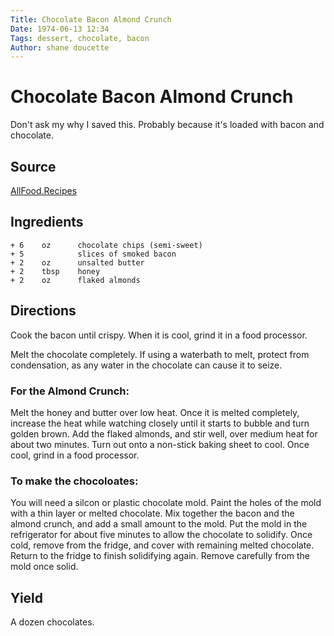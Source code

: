 ```yaml
---
Title: Chocolate Bacon Almond Crunch
Date: 1974-06-13 12:34  
Tags: dessert, chocolate, bacon
Author: shane doucette  
---
```


# Chocolate Bacon Almond Crunch
Don't ask my why I saved this. Probably because it's loaded with bacon
and chocolate. 

## Source
[AllFood.Recipes](https://allfood.recipes/chocolate-bacon-almond-crunch/)


## Ingredients
~~~~
+ 6    oz      chocolate chips (semi-sweet)
+ 5            slices of smoked bacon
+ 2    oz      unsalted butter
+ 2    tbsp    honey
+ 2    oz      flaked almonds
~~~~


## Directions
Cook the bacon until crispy. When it is cool, grind it in a food 
processor. 

Melt the chocolate completely. If using a waterbath to melt, protect from
condensation, as any water in the chocolate can cause it to seize. 

### For the Almond Crunch:
Melt the honey and butter over low heat. Once it is melted completely, 
increase the heat while watching closely until it starts to bubble and 
turn golden brown. Add the flaked almonds, and stir well, over medium 
heat for about two minutes. Turn out onto a non-stick baking sheet to 
cool. Once cool, grind in a food processor.

### To make the chocoloates:
You will need a silcon or plastic chocolate mold. Paint the holes of the 
mold with a thin layer or melted chocolate. Mix together the bacon and 
the almond crunch, and add a small amount to the mold. Put the mold in 
the refrigerator for about five minutes to allow the chocolate to 
solidify. Once cold, remove from the fridge, and cover with remaining 
melted chocolate. Return to the fridge to finish solidifying again. 
Remove carefully from the mold once solid.


## Yield
A dozen chocolates.

